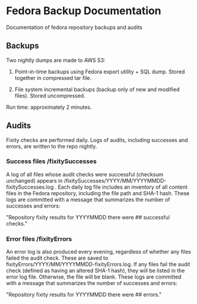 # Fedora Backup Documentation
Documentation of fedora repository backups and audits

## Backups
Two nightly dumps are made to AWS S3:

1. Point-in-time backups using Fedora export utility + SQL dump. Stored together in compressed tar file.

2. File system incremental backups (backup only of new and modified files). Stored uncompressed.

Run time: approximately 2 minutes.

## Audits
Fixity checks are performed daily. Logs of audits, including successes and errors, are written to the repo nightly. 

### Success files /fixitySuccesses
A log of all files whose audit checks were successful (checksum unchanged) appears in /fixitySuccesses/YYYY/MM/YYYYMMDD-fixitySuccesses.log . Each daily log file includes an inventory of all content files in the Fedora repository, including the file path and SHA-1 hash. These logs are committed with a message that summarizes the number of successes and errors: 

"Repository fixity results for YYYYMMDD there were ## successful checks."

### Error files /fixityErrors
An error log is also produced every evening, regardless of whether any files failed the audit check. These are saved to fixityErrors/YYYY/MM/YYYYMMDD-fixityErrors.log. If any files fail the audit check (defined as having an altered SHA-1 hash), they will be listed in the error log file. Otherwise, the file will be blank. These logs are committed with a message that summarizes the number of successes and errors: 

"Repository fixity results for YYYYMMDD there were ## errors."